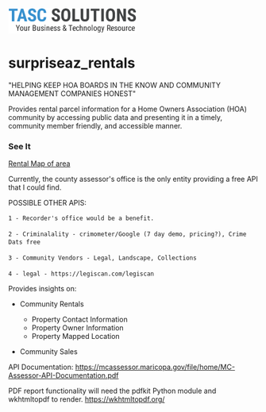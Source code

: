 ![TASCS LOGO](./hoa_insights/images/logo.png)
# surpriseaz_rentals
"HELPING KEEP HOA BOARDS IN THE KNOW AND COMMUNITY MANAGEMENT COMPANIES HONEST"

Provides rental parcel information for a Home Owners Association (HOA) community by accessing public data and presenting it in a timely, community member friendly, and accessible manner.

### See It 
[Rental Map of area](https://hoa.tascs.net/areaMap.php)

Currently, the county assessor's office is the only entity providing a free API that I could find. 
    
POSSIBLE OTHER APIS:

    1 - Recorder's office would be a benefit.

    2 - Criminalality - crimometer/Google (7 day demo, pricing?), Crime Dats free

    3 - Community Vendors - Legal, Landscape, Collections

    4 - legal - https://legiscan.com/legiscan

Provides insights on:

- Community Rentals
    - Property Contact Information
    - Property Owner Information
    - Property Mapped Location

- Community Sales

API Documentation: https://mcassessor.maricopa.gov/file/home/MC-Assessor-API-Documentation.pdf

PDF report functionality will need the pdfkit Python module and wkhtmltopdf to render. https://wkhtmltopdf.org/


